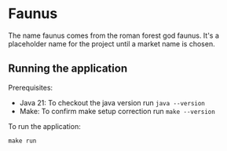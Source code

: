 # Faunus

The name faunus comes from the roman forest god faunus.
It's a placeholder name for the project until a market name is chosen.

## Running the application

Prerequisites:
- Java 21: To checkout the java version run `java --version`
- Make: To confirm make setup correction run `make --version`
 
To run the application:
```shell
make run
```